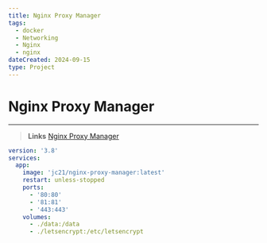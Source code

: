 ```yaml
---
title: Nginx Proxy Manager
tags:
  - docker
  - Networking
  - Nginx
  - nginx
dateCreated: 2024-09-15
type: Project
---
```

# Nginx Proxy Manager
___
> **Links**
> [Nginx Proxy Manager](https://nginxproxymanager.com/)

```yaml
version: '3.8'
services:
  app:
    image: 'jc21/nginx-proxy-manager:latest'
    restart: unless-stopped
    ports:
      - '80:80'
      - '81:81'
      - '443:443'
    volumes:
      - ./data:/data
      - ./letsencrypt:/etc/letsencrypt
```
